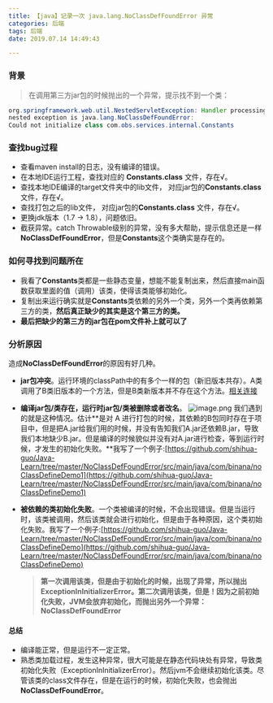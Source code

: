 ```yaml
---
title: 【java】记录一次 java.lang.NoClassDefFoundError 异常
categories: 后端
tags: 后端
date: 2019.07.14 14:49:43

---
```

### 背景
> 在调用第三方jar包的时候抛出的一个异常，提示找不到一个类：
```java
org.springframework.web.util.NestedServletException: Handler processing failed; 
nested exception is java.lang.NoClassDefFoundError: 
Could not initialize class com.obs.services.internal.Constants
```
### 查找bug过程
- 查看maven install的日志，没有编译的错误。
- 在本地IDE运行工程，查找对应的 **Constants.class** 文件，存在√。
- 查找本地IDE编译的target文件夹中的lib文件， 对应jar包的**Constants.class** 文件，存在√。
- 查找打包之后的lib文件， 对应jar包的**Constants.class** 文件，存在√。
- 更换jdk版本（1.7 -> 1.8），问题依旧。
- 截获异常。catch Throwable级别的异常，没有多大帮助，提示信息还是一样**NoClassDefFoundError**，但是**Constants**这个类确实是存在的。
### 如何寻找到问题所在
- 我看了**Constants**类都是一些静态变量，想能不能复制出来，然后直接main函数获取里面的值（调用）该类，使得该类能够初始化。
- 复制出来运行确实就是**Constants**类依赖的另外一个类，另外一个类再依赖第三方的类，**然后真正缺少的其实是这个第三方的类。**
- **最后把缺少的第三方的jar包在pom文件补上就可以了**

### 分析原因
造成**NoClassDefFoundError**的原因有好几种。
  - **jar包冲突**。运行环境的classPath中的有多个一样的包（新旧版本共存）。A类调用了B类旧版本的一个方法，但是B类新版本并不存在这个方法。[相关连接]([https://segmentfault.com/a/1190000014938685](https://segmentfault.com/a/1190000014938685)
)
  - **编译jar包/类存在，运行时jar包/类被删除或者改名**。
  ![image.png](/img/java/19.png)
  我们遇到的就是这种情况。估计**是对 A 进行打包的时候，其依赖的B包同时存在于项目中，但是把A.jar给我们用的时候，并没有告知我们A.jar还依赖B.jar，导致我们本地缺少B.jar。但是编译的时候貌似并没有对A.jar进行检查，等到运行时候，才发生的初始化失败。**我写了一个例子:[https://github.com/shihua-guo/Java-Learn/tree/master/NoClassDefFoundError/src/main/java/com/binana/noClassDefineDemo1](https://github.com/shihua-guo/Java-Learn/tree/master/NoClassDefFoundError/src/main/java/com/binana/noClassDefineDemo1)


  - **被依赖的类初始化失败**。一个类被编译的时候，不会出现错误。但是当运行时，该类被调用，然后该类就会进行初始化，但是由于各种原因，这个类初始化失败。我写了一个例子:[https://github.com/shihua-guo/Java-Learn/tree/master/NoClassDefFoundError/src/main/java/com/binana/noClassDefineDemo](https://github.com/shihua-guo/Java-Learn/tree/master/NoClassDefFoundError/src/main/java/com/binana/noClassDefineDemo)

    > **第一次调用该类，但是由于初始化的时候，出现了异常，所以抛出ExceptionInInitializerError。第二次调用该类，但是！因为之前初始化失败，JVM会放弃初始化，而抛出另外一个异常：NoClassDefFoundError**

#### 总结
- 编译能正常，但是运行不一定正常。
- 熟悉类加载过程，发生这种异常，很大可能是在静态代码块处有异常，导致类初始化失败（ExceptionInInitializerError）。然后jvm不会继续初始化该类。尽管该类的class文件存在，但是在运行的时候，初始化失败，也会抛出**NoClassDefFoundError**。